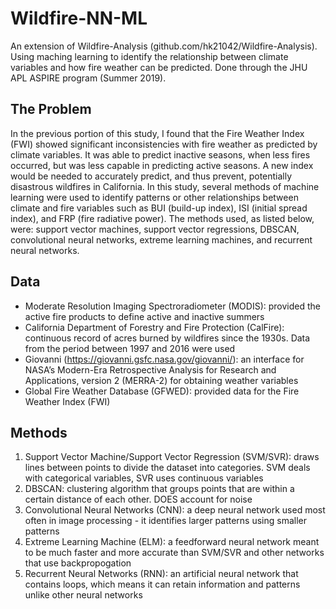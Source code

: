# Wildfire-NN-ML
An extension of Wildfire-Analysis (github.com/hk21042/Wildfire-Analysis). Using maching learning to identify the relationship between climate variables and how fire weather can be predicted. Done through the JHU APL ASPIRE program (Summer 2019).

## The Problem
In the previous portion of this study, I found that the Fire Weather Index (FWI) showed significant inconsistencies with fire weather as predicted by climate variables. It was able to predict inactive seasons, when less fires occurred, but was less capable in predicting active seasons. A new index would be needed to accurately predict, and thus prevent, potentially disastrous wildfires in California. In this study, several methods of machine learning were used to identify patterns or other relationships between climate and fire variables such as BUI (build-up index), ISI (initial spread index), and FRP (fire radiative power). The methods used, as listed below, were: support vector machines, support vector regressions, DBSCAN, convolutional neural networks, extreme learning machines, and recurrent neural networks.  

## Data
- Moderate Resolution Imaging Spectroradiometer (MODIS): provided the active fire products to define active and inactive summers
- California Department of Forestry and Fire Protection (CalFire): continuous record of acres burned by wildfires since the 1930s. Data from the period between 1997 and 2016 were used
- Giovanni (https://giovanni.gsfc.nasa.gov/giovanni/): an interface for NASA’s Modern-Era Retrospective Analysis for Research and Applications, version 2 (MERRA-2) for obtaining weather variables
- Global Fire Weather Database (GFWED): provided data for the Fire Weather Index (FWI)

## Methods
1. Support Vector Machine/Support Vector Regression (SVM/SVR): draws lines between points to divide the dataset into categories. SVM deals with categorical variables, SVR uses continuous variables
2. DBSCAN: clustering algorithm that groups points that are within a certain distance of each other. DOES account for noise
3. Convolutional Neural Networks (CNN): a deep neural network used most often in image processing - it identifies larger patterns using smaller patterns
4. Extreme Learning Machine (ELM): a feedforward neural network meant to be much faster and more accurate than SVM/SVR and other networks that use backpropogation
5. Recurrent Neural Networks (RNN): an artificial neural network that contains loops, which means it can retain information and patterns unlike other neural networks

